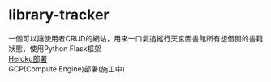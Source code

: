 # library-tracker
一個可以讓使用者CRUD的網站，用來一口氣追縱行天宮圖書館所有想借閱的書籍狀態，使用Python Flask框架  
[Heroku部署](https://lib-tracker.herokuapp.com/)  
GCP(Compute Engine)部署(施工中)
